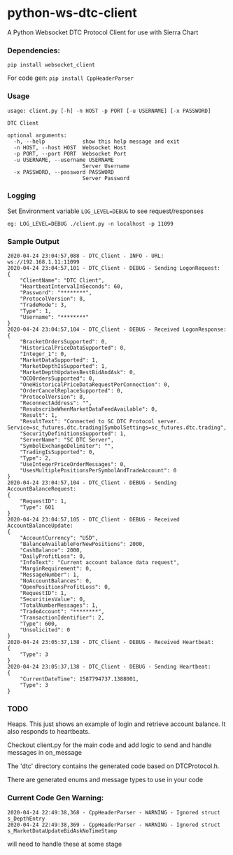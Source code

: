 # python-ws-dtc-client

A Python Websocket DTC Protocol Client for use with Sierra Chart

### Dependencies:
`pip install websocket_client`

For code gen:
`pip install CppHeaderParser`

### Usage
```
usage: client.py [-h] -n HOST -p PORT [-u USERNAME] [-x PASSWORD]

DTC Client

optional arguments:
  -h, --help            show this help message and exit
  -n HOST, --host HOST  Websocket Host
  -p PORT, --port PORT  Websocket Port
  -u USERNAME, --username USERNAME
                        Server Username
  -x PASSWORD, --password PASSWORD
                        Server Password
```

### Logging
Set Environment variable `LOG_LEVEL=DEBUG` to see request/responses
```
eg: LOG_LEVEL=DEBUG ./client.py -n localhost -p 11099
```

### Sample Output

```
2020-04-24 23:04:57,088 - DTC_Client - INFO - URL: ws://192.168.1.11:11099
2020-04-24 23:04:57,101 - DTC_Client - DEBUG - Sending LogonRequest:
{
    "ClientName": "DTC Client",
    "HeartbeatIntervalInSeconds": 60,
    "Password": "********",
    "ProtocolVersion": 8,
    "TradeMode": 3,
    "Type": 1,
    "Username": "********"
}
2020-04-24 23:04:57,104 - DTC_Client - DEBUG - Received LogonResponse:
{
    "BracketOrdersSupported": 0,
    "HistoricalPriceDataSupported": 0,
    "Integer_1": 0,
    "MarketDataSupported": 1,
    "MarketDepthIsSupported": 1,
    "MarketDepthUpdatesBestBidAndAsk": 0,
    "OCOOrdersSupported": 0,
    "OneHistoricalPriceDataRequestPerConnection": 0,
    "OrderCancelReplaceSupported": 0,
    "ProtocolVersion": 8,
    "ReconnectAddress": "",
    "ResubscribeWhenMarketDataFeedAvailable": 0,
    "Result": 1,
    "ResultText": "Connected to SC DTC Protocol server. Service=sc_futures.dtc.trading|SymbolSettings=sc_futures.dtc.trading",
    "SecurityDefinitionsSupported": 1,
    "ServerName": "SC DTC Server",
    "SymbolExchangeDelimiter": "",
    "TradingIsSupported": 0,
    "Type": 2,
    "UseIntegerPriceOrderMessages": 0,
    "UsesMultiplePositionsPerSymbolAndTradeAccount": 0
}
2020-04-24 23:04:57,104 - DTC_Client - DEBUG - Sending AccountBalanceRequest:
{
    "RequestID": 1,
    "Type": 601
}
2020-04-24 23:04:57,105 - DTC_Client - DEBUG - Received AccountBalanceUpdate:
{
    "AccountCurrency": "USD",
    "BalanceAvailableForNewPositions": 2000,
    "CashBalance": 2000,
    "DailyProfitLoss": 0,
    "InfoText": "Current account balance data request",
    "MarginRequirement": 0,
    "MessageNumber": 1,
    "NoAccountBalances": 0,
    "OpenPositionsProfitLoss": 0,
    "RequestID": 1,
    "SecuritiesValue": 0,
    "TotalNumberMessages": 1,
    "TradeAccount": "********",
    "TransactionIdentifier": 2,
    "Type": 600,
    "Unsolicited": 0
}
2020-04-24 23:05:37,138 - DTC_Client - DEBUG - Received Heartbeat:
{
    "Type": 3
}
2020-04-24 23:05:37,138 - DTC_Client - DEBUG - Sending Heartbeat:
{
    "CurrentDateTime": 1587794737.1388001,
    "Type": 3
}

```


### TODO
Heaps. This just shows an example of login and retrieve account balance. It also responds to heartbeats.

Checkout client.py for the main code and add logic to send and handle messages in on_message

The 'dtc' directory contains the generated code based on DTCProtocol.h. 

There are generated enums and message types to use in your code


### Current Code Gen Warning:
```
2020-04-24 22:49:38,368 - CppHeaderParser - WARNING - Ignored struct s_DepthEntry
2020-04-24 22:49:38,369 - CppHeaderParser - WARNING - Ignored struct s_MarketDataUpdateBidAskNoTimeStamp
```
will need to handle these at some stage